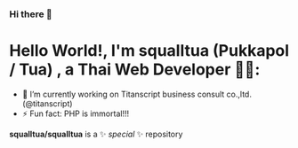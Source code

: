 ### Hi there 👋
# Hello World!, I'm squalltua (Pukkapol / Tua) , a Thai Web Developer 👋🏼:

- 🔭 I’m currently working on Titanscript business consult co.,ltd. (@titanscript)
- ⚡ Fun fact: PHP is immortal!!!

**squalltua/squalltua** is a ✨ _special_ ✨ repository 

<!--
**squalltua/squalltua** is a ✨ _special_ ✨ repository because its `README.md` (this file) appears on your GitHub profile.

Here are some ideas to get you started:

- 🔭 I’m currently working on ...
- 🌱 I’m currently learning ...
- 👯 I’m looking to collaborate on ...
- 🤔 I’m looking for help with ...
- 💬 Ask me about ...
- 📫 How to reach me: ...
- 😄 Pronouns: ...
- ⚡ Fun fact: ...
-->
